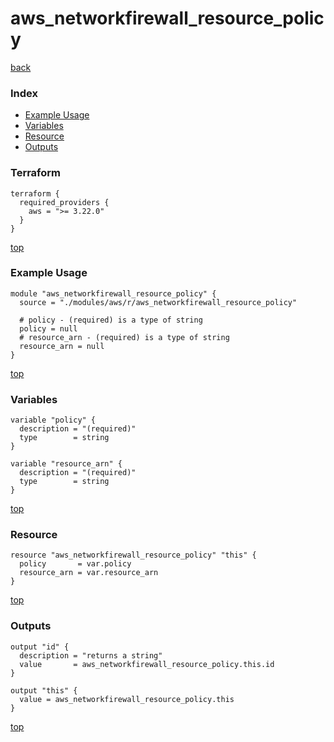 # aws_networkfirewall_resource_policy

[back](../aws.md)

### Index

- [Example Usage](#example-usage)
- [Variables](#variables)
- [Resource](#resource)
- [Outputs](#outputs)

### Terraform

```hcl
terraform {
  required_providers {
    aws = ">= 3.22.0"
  }
}
```

[top](#index)

### Example Usage

```hcl
module "aws_networkfirewall_resource_policy" {
  source = "./modules/aws/r/aws_networkfirewall_resource_policy"

  # policy - (required) is a type of string
  policy = null
  # resource_arn - (required) is a type of string
  resource_arn = null
}
```

[top](#index)

### Variables

```hcl
variable "policy" {
  description = "(required)"
  type        = string
}

variable "resource_arn" {
  description = "(required)"
  type        = string
}
```

[top](#index)

### Resource

```hcl
resource "aws_networkfirewall_resource_policy" "this" {
  policy       = var.policy
  resource_arn = var.resource_arn
}
```

[top](#index)

### Outputs

```hcl
output "id" {
  description = "returns a string"
  value       = aws_networkfirewall_resource_policy.this.id
}

output "this" {
  value = aws_networkfirewall_resource_policy.this
}
```

[top](#index)